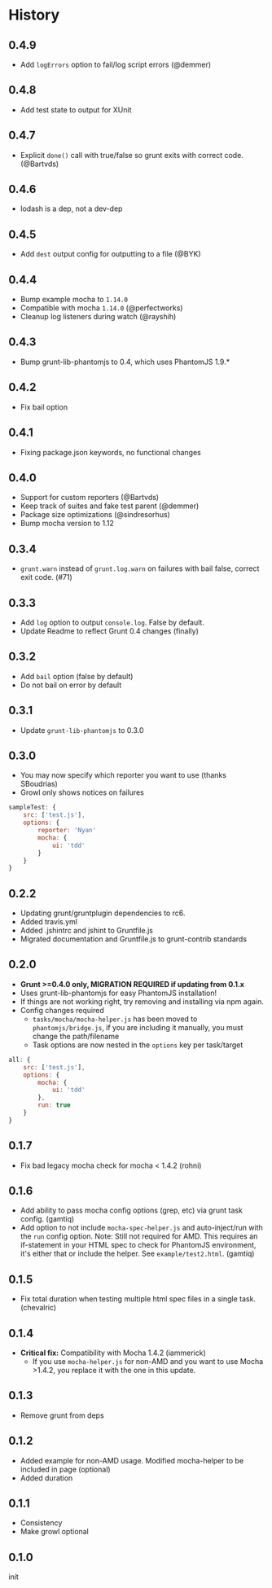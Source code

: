 # History

## 0.4.9
* Add `logErrors` option to fail/log script errors (@demmer)

## 0.4.8
* Add test state to output for XUnit

## 0.4.7
* Explicit `done()` call with true/false so grunt exits with correct code. (@Bartvds)

## 0.4.6
* lodash is a dep, not a dev-dep

## 0.4.5
* Add `dest` output config for outputting to a file (@BYK)

## 0.4.4
* Bump example mocha to `1.14.0`
* Compatible with mocha `1.14.0` (@perfectworks)
* Cleanup log listeners during watch (@rayshih)

## 0.4.3
* Bump grunt-lib-phantomjs to 0.4, which uses PhantomJS 1.9.*

## 0.4.2
* Fix bail option

## 0.4.1
* Fixing package.json keywords, no functional changes

## 0.4.0
* Support for custom reporters (@Bartvds)
* Keep track of suites and fake test parent (@demmer)
* Package size optimizations (@sindresorhus)
* Bump mocha version to 1.12

## 0.3.4
* `grunt.warn` instead of `grunt.log.warn` on failures with bail false, correct exit code. (#71)

## 0.3.3
* Add `log` option to output `console.log`. False by default.
* Update Readme to reflect Grunt 0.4 changes (finally)

## 0.3.2
* Add `bail` option (false by default)
* Do not bail on error by default

## 0.3.1
* Update `grunt-lib-phantomjs` to 0.3.0

## 0.3.0
* You may now specify which reporter you want to use (thanks SBoudrias)
* Growl only shows notices on failures

```js
sampleTest: {
    src: ['test.js'],
    options: {
        reporter: 'Nyan'
        mocha: {
            ui: 'tdd'
        }
    }
}
```

## 0.2.2
* Updating grunt/gruntplugin dependencies to rc6.
* Added travis.yml
* Added .jshintrc and jshint to Gruntfile.js
* Migrated documentation and Gruntfile.js to grunt-contrib standards

## 0.2.0
* **Grunt >=0.4.0 only, MIGRATION REQUIRED if updating from 0.1.x**
* Uses grunt-lib-phantomjs for easy PhantomJS installation!
* If things are not working right, try removing and installing via npm again.
* Config changes required
    * `tasks/mocha/mocha-helper.js` has been moved to `phantomjs/bridge.js`, if you are including it manually, you must change the path/filename
    * Task options are now nested in the `options` key per task/target

```js
all: {
    src: ['test.js'],
    options: {
        mocha: {
            ui: 'tdd'
        },
        run: true
    }
}
```

## 0.1.7
* Fix bad legacy mocha check for mocha < 1.4.2 (rohni)

## 0.1.6
* Add ability to pass mocha config options (grep, etc) via grunt task config. (gamtiq)
* Add option to not include `mocha-spec-helper.js` and auto-inject/run with the `run` config option. Note: Still not required for AMD. This requires an if-statement in your HTML spec to check for PhantomJS environment, it's either that or include the helper. See `example/test2.html`. (gamtiq)

## 0.1.5
* Fix total duration when testing multiple html spec files in a single task. (chevalric)

## 0.1.4
* **Critical fix:** Compatibility with Mocha 1.4.2 (iammerick)
    * If you use `mocha-helper.js` for non-AMD and you want to use Mocha >1.4.2, you replace it with the one in this update.

## 0.1.3
* Remove grunt from deps

## 0.1.2
* Added example for non-AMD usage. Modified mocha-helper to be included in page (optional)
* Added duration

## 0.1.1

* Consistency
* Make growl optional

## 0.1.0

init
